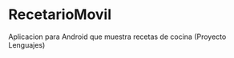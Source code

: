 RecetarioMovil
==============

Aplicacion para Android que muestra recetas de cocina (Proyecto Lenguajes)
